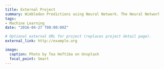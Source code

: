 ```yaml
---
title: External Project
summary: Wimbledon Predictions using Neural Network. The Neural Network predicts Novak Djokovic to be the ultimate champion beating Roger Federer in the finals.
tags:
- Machine Learning
date: "2016-04-27 T00:00:00Z"

# Optional external URL for project (replaces project detail page).
external_link: http://example.org

image:
  caption: Photo by Toa Heftiba on Unsplash
  focal_point: Smart
---
```

